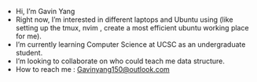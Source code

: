 - Hi, I’m Gavin Yang
- Right now, I’m interested in different laptops and Ubuntu using (like setting up the tmux, nvim , create a most efficient ubuntu working place for me).
- I’m currently learning Computer Science at UCSC as an undergraduate student.
- I’m looking to collaborate on who could teach me data structure.
- How to reach me : Gavinyang150@outlook.com
<!---
Gavinyang150/Gavinyang150 is a ✨ special ✨ repository because its `README.md` (this file) appears on your GitHub profile.
You can click the Preview link to take a look at your changes.
--->
